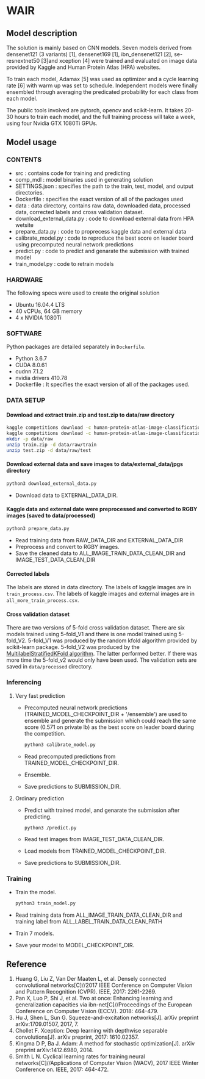 # WAIR

## Model description

The solution is mainly based on CNN models. Seven models derived from densenet121 (3 variants) [1], densenet169 [1], ibn_densenet121 [2], se-resnextnet50 [3]and xception [4] were trained and evaluated on image data provided by Kaggle and Human Protein Atlas (HPA) websites.

To train each model, Adamax [5] was used as optimizer and a cycle learning rate [6] with warm up was set to schedule. Independent models were finally ensembled through averaging the predicated probability for each class from each model.

The public tools involved are pytorch, opencv and scikit-learn. It takes 20-30 hours to train each model, and the full training process will take a week, using four Nvidia GTX 1080Ti GPUs.

## Model usage

### CONTENTS

- src                          : contains code for training and predicting
- comp_mdl                     : model binaries used in generating solution
- SETTINGS.json                : specifies the path to the train, test, model, and output directories.
- Dockerfile                   : specifies the exact version of all of the packages used
- data                         : data directory, contains raw data, downloaded data, processed data, corrected labels and cross validation dataset.
- download_external_data.py    : code to download external data from HPA wetsite
- prepare_data.py              : code to proprecess kaggle data and external data
- calibrate_model.py           : code to reproduce the best score on leader board using precomputed neural network predictions
- predict.py                   : code to predict and genarate the submission with trained model
- train_model.py               : code to retrain models

### HARDWARE

The following specs were used to create the original solution

- Ubuntu 16.04.4 LTS
- 40 vCPUs, 64 GB memory
- 4 x NVIDIA 1080Ti

### SOFTWARE

Python packages are detailed separately in `Dockerfile`.

- Python 3.6.7
- CUDA 8.0.61
- cudnn 7.1.2
- nvidia drivers 410.78
- Dockerfile : It specifies the exact version of all of the packages used.

### DATA SETUP

#### Download and extract train.zip and test.zip to data/raw directory

```sh
kaggle competitions download -c human-protein-atlas-image-classification -f train.zip
kaggle competitions download -c human-protein-atlas-image-classification -f test.zip
mkdir -p data/raw
unzip train.zip -d data/raw/train
unzip test.zip -d data/raw/test
```

#### Download external data and save images to data/external_data/jpgs directory

```sh
python3 download_external_data.py
```

- Download data to EXTERNAL_DATA_DIR.

#### Kaggle data and external date were preprocessed and converted to RGBY images (saved to data/processed)

```sh
python3 prepare_data.py
```

- Read training data from RAW_DATA_DIR and EXTERNAL_DATA_DIR
- Preprocess and convert to RGBY images.
- Save the cleaned data to ALL_IMAGE_TRAIN_DATA_CLEAN_DIR and IMAGE_TEST_DATA_CLEAN_DIR

#### Corrected labels

The labels are stored in data directory. The labels of kaggle images are in `train_process.csv`. The labels of kaggle images and external images are in `all_more_train_process.csv`.

#### Cross validation dataset

There are two versions of 5-fold cross validation dataset. There are six models trained using 5-fold_V1 and there is one model trained using 5-fold_V2. 5-fold_V1 was produced by the random kfold algorithm provided by scikit-learn package. 5-fold_V2 was produced by the [MultilabelStratifiedKFold algorithm](https://github.com/trent-b/iterative-stratification). The latter performed better. If there was more time the 5-fold_v2 would only have been used. The validation sets are saved in `data/processed` directory.

### Inferencing

1. Very fast prediction

    - Precomputed neural network predictions (TRAINED_MODEL_CHECKPOINT_DIR + '/ensemble') are used to ensemble and generate the submission which could reach the same score (0.571 on private lb) as the best score on leader board during the competition.

        ```sh
        python3 calibrate_model.py
        ```

    - Read precomputed predictions from TRAINED_MODEL_CHECKPOINT_DIR.
    - Ensemble.
    - Save predictions to SUBMISSION_DIR.

2. Ordinary prediction

    - Predict with trained model, and genarate the submission after predicting.

        ```sh
        python3 /predict.py
        ```

    - Read test images from IMAGE_TEST_DATA_CLEAN_DIR.
    - Load models from TRAINED_MODEL_CHECKPOINT_DIR.
    - Save predictions to SUBMISSION_DIR.

### Training

- Train the model.

    ```sh
    python3 train_model.py
    ```

- Read training data from ALL_IMAGE_TRAIN_DATA_CLEAN_DIR and training label from ALL_LABEL_TRAIN_DATA_CLEAN_PATH
- Train 7 models.
- Save your model to MODEL_CHECKPOINT_DIR.

## Reference

1. Huang G, Liu Z, Van Der Maaten L, et al. Densely connected convolutional networks[C]//2017
IEEE Conference on Computer Vision and Pattern Recognition (CVPR). IEEE, 2017: 2261-2269.
2. Pan X, Luo P, Shi J, et al. Two at once: Enhancing learning and generalization capacities via
ibn-net[C]//Proceedings of the European Conference on Computer Vision (ECCV). 2018: 464-479.
3. Hu J, Shen L, Sun G. Squeeze-and-excitation networks[J]. arXiv preprint arXiv:1709.01507,
2017, 7.
4. Chollet F. Xception: Deep learning with depthwise separable convolutions[J]. arXiv preprint,
2017: 1610.02357.
5. Kingma D P, Ba J. Adam: A method for stochastic optimization[J]. arXiv preprint
arXiv:1412.6980, 2014.
6. Smith L N. Cyclical learning rates for training neural networks[C]//Applications of Computer
Vision (WACV), 2017 IEEE Winter Conference on. IEEE, 2017: 464-472.
